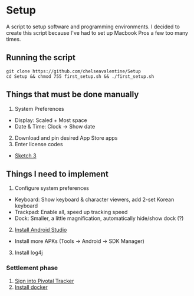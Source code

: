 # Setup
A script to setup software and programming environments. I decided to create this script because I've had to set up Macbook Pros a few too many times.

## Running the script
```
git clone https://github.com/chelseavalentine/Setup
cd Setup && chmod 755 first_setup.sh && ./first_setup.sh
```

## Things that must be done manually

1. System Preferences
  * Display: Scaled + Most space
  * Date & Time: Clock -> Show date
2. Download and pin desired App Store apps
3. Enter license codes
  * [Sketch 3](https://inbox.google.com/search/sketch%20license%20thank%20you%20for%20buying%20sketch)

## Things I need to implement
1. Configure system preferences
  * Keyboard: Show keyboard & character viewers, add 2-set Korean keyboard
  * Trackpad: Enable all, speed up tracking speed
  * Dock: Smaller, a little magnification, automatically hide/show dock (?)
2. [Install Android Studio](https://developer.android.com/studio/index.html)
  * Install more APKs (Tools -> Android -> SDK Manager)
3. Install log4j

### Settlement phase

1. [Sign into Pivotal Tracker](https://www.pivotaltracker.com/signin)
10. [Install docker](www.docker.com)
